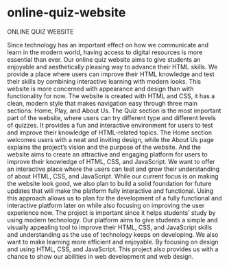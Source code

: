 # online-quiz-website
ONLINE QUIZ WEBSITE

Since technology has an important effect on how we communicate and learn in the modern world, having access to digital resources is more essential than ever. Our online quiz website aims to give students an enjoyable and aesthetically pleasing way to advance their HTML skills. We provide a place where users can improve their HTML knowledge and test their skills by combining interactive learning with modern looks.
This website is more concerned with appearance and design than with functionality for now. The website is created with HTML and CSS, it has a clean, modern style that makes navigation easy through three main sections: Home, Play, and About Us. The Quiz section is the most important part of the website, where users can try different type and different levels of quizzes. It provides a fun and interactive environment for users to test and improve their knowledge of HTML-related topics. The Home section welcomes users with a neat and inviting design, while the About Us page explains the project’s vision and the purpose of the website. And the website aims to create an attractive and engaging platform for users to improve their knowledge of HTML, CSS, and JavaScript. We want to offer an interactive place where the users can test and grow their understanding of about HTML, CSS, and JavaScript.
While our current focus is on making the website look good, we also plan to build a solid foundation for future updates that will make the platform fully interactive and functional. Using this approach allows us to plan for the development of a fully functional and interactive platform later on while also focusing on improving the user experience now. 
The project is important since it helps students’ study by using modern technology. Our platform aims to give students a simple and visually appealing tool to improve their HTML, CSS, and JavaScript skills and understanding as the use of technology keeps on developing. We also want to make learning more efficient and enjoyable. By focusing on design and using HTML, CSS, and JavaScript. This project also provides us with a chance to show our abilities in web development and web design.
